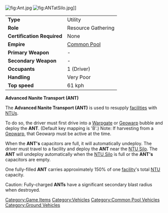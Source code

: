 ![](Ant.jpg "fig:Ant.jpg") ![](ANTatSilo.jpg "fig:ANTatSilo.jpg")\]\]

|                            |                                       |
|----------------------------|---------------------------------------|
| **Type**                   | Utility                               |
| **Role**                   | Resource Gathering                    |
| **Certification Required** | None                                  |
| **Empire**                 | [Common Pool](Common_Pool "wikilink") |
| **Primary Weapon**         | \-                                    |
| **Secondary Weapon**       | \-                                    |
| **Occupants**              | 1 (Driver)                            |
| **Handling**               | Very Poor                             |
| **Top speed**              | 61 kph                                |

**Advanced Nanite Transport (ANT)**

The **Advanced Nanite Transport (ANT)** is used to resupply
[facilities](facilities "wikilink") with [NTUs](NTU "wikilink").

To do so, the driver must first drive into a
[Warpgate](Warpgate "wikilink") or [Geowarp](Geowarp "wikilink") bubble
and deploy the **ANT**. (Default key mapping is 'B'.) Note: If
harvesting from a [Geowarp](Geowarp "wikilink"), that Geowarp must be
active at the time.

When the **ANT's** capacitors are full, it will automatically undeploy.
The driver must travel to a facility and deploy the **ANT** near the
[NTU Silo](NTU_Silo "wikilink"). The **ANT** will undeploy automatically
when the [NTU Silo](NTU_Silo "wikilink") is full or the **ANT's**
capacitors are empty.

One fully-filled **ANT** carries approximately 150% of one
[facility](facilities "wikilink")'s total [NTU](NTU "wikilink")
capacity.

Caution: Fully-charged **ANTs** have a significant secondary blast
radius when destroyed.

[Category:Game Items](Category:Game_Items "wikilink")
[Category:Vehicles](Category:Vehicles "wikilink") [Category:Common Pool
Vehicles](Category:Common_Pool_Vehicles "wikilink") [Category:Ground
Vehicles](Category:Ground_Vehicles "wikilink")
